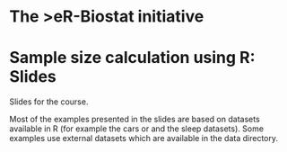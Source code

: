 # The >eR-Biostat initiative
# Sample size calculation using R: Slides

Slides for the course.

Most of the examples presented in the slides are based on datasets available in R (for example the cars or and the sleep datasets). Some examples use external datasets which are available in the data directory.

